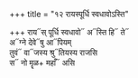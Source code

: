 +++
title = "१२ रायस्पूर्धि स्वधावोऽस्ति"

+++
राय᳓स् पूर्धि स्वधावो᳓ अ᳓स्ति हि᳓ ते᳓  
अ᳓ग्ने देवे᳓षु आ᳓पियम्  
तुवं᳓ वा᳓जस्य श्रु᳓तियस्य राजसि  
स᳓ नो मॄळ+ महाँ᳓ असि